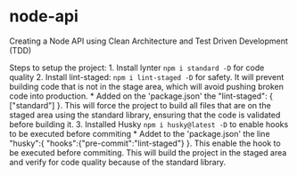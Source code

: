 # node-api
Creating a Node API using Clean Architecture and Test Driven Development (TDD)

Steps to setup the project:
    1. Install lynter `npm i standard -D` for code quality
    2. Install lint-staged: `npm i lint-staged -D` for safety. It will prevent building code that is not in the stage area, which will avoid pushing broken code into production.
        * Added on the 'package.json' the "lint-staged": { ["standard"] }. This will force the project to build all files that are on the staged area using the standard library, ensuring that the code is validated before building it. 
    3. Installed Husky `npm i husky@latest -D` to enable hooks to be executed before commiting
        * Addet to the 'package.json' the line "husky":{ "hooks":{"pre-commit":"lint-staged"} }. This enable the hook to be executed before commiting. This will build the project in the staged area and verify for code quality because of the standard library.